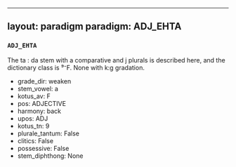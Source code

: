 
---
layout: paradigm
paradigm: ADJ_EHTA
---
### ` ADJ_EHTA `

The ta : da stem with a comparative and j plurals is described here, and the dictionary class is ⁹⁻F. None with k:g gradation.
* grade_dir: weaken
* stem_vowel: a
* kotus_av: F
* pos: ADJECTIVE
* harmony: back
* upos: ADJ
* kotus_tn: 9
* plurale_tantum: False
* clitics: False
* possessive: False
* stem_diphthong: None
